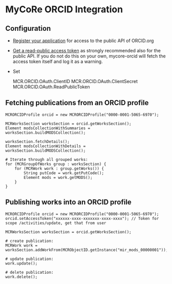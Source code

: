 # MyCoRe ORCID Integration

## Configuration
* [Register your application](https://support.orcid.org/knowledgebase/articles/343182) for access to the public API of ORCID.org  
* [Get a read-public access token](https://members.orcid.org/api/tutorial/read-orcid-records#readpub) as strongly recommended also for the public API. If you do not do this on your own, mycore-orcid will fetch the access token itself and log it as a warning.
* Set

    MCR.ORCID.OAuth.ClientID
    MCR.ORCID.OAuth.ClientSecret
    MCR.ORCID.OAuth.ReadPublicToken

## Fetching publications from an ORCID profile 

    MCRORCIDProfile orcid = new MCRORCIDProfile("0000-0001-5065-6970");
    
    MCRWorksSection worksSection = orcid.getWorksSection();
    Element modsCollectionWithSummaries = worksSection.buildMODSCollection();

    worksSection.fetchDetails();
    Element modsCollectionWithDetails = worksSection.buildMODSCollection();

    # Iterate through all grouped works:
    for (MCRGroupOfWorks group : worksSection) {
        for (MCRWork work : group.getWorks()) {
            String putCode = work.getPutCode();
            Element mods = work.getMODS();
        }
    }

## Publishing works into an ORCID profile

    MCRORCIDProfile orcid = new MCRORCIDProfile("0000-0001-5065-6970");
    orcid.setAccessToken("xxxxxx-xxxx-xxxxxxx-xxxx-xxxx"); // Token for scope /activities/update, get that from user
    
    MCRWorksSection worksSection = orcid.getWorksSection();
    
    # create publication:
    MCRWork work = worksSection.addWorkFrom(MCRObjectID.getInstance("mir_mods_00000001"));
    
    # update publication:
    work.update();
    
    # delete publication:
    work.delete();
